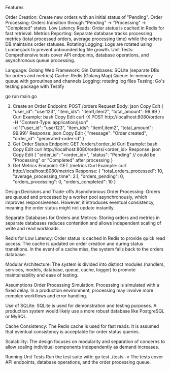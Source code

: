 Features

Order Creation: Create new orders with an initial status of "Pending".
Order Processing: Orders transition through "Pending" → "Processing" → "Completed" states.
Low Latency Reads: Order status is cached in Redis for fast retrieval.
Metrics Reporting: Separate database tracks processing metrics (total processed orders, average processing time) while the orders DB maintains order statuses.
Rotating Logging: Logs are rotated using Lumberjack to prevent unbounded log file growth.
Unit Tests: Comprehensive tests cover API endpoints, database operations, and asynchronous queue processing.

Language: Golang
Web Framework: Gin
Databases: SQLite (separate DBs for orders and metrics)
Cache: Redis (Golang Map)
Queue: In-memory queue with goroutines and channels
Logging: rotating log files
Testing: Go's testing package with Testify

go run main.go

1. Create an Order
Endpoint: POST /orders
Request Body:
json
Copy
Edit
{
  "user_id": "user123",
  "item_ids": "item1,item2",
  "total_amount": 99.99
}
Curl Example:
bash
Copy
Edit
curl -X POST http://localhost:8080/orders \
     -H "Content-Type: application/json" \
     -d '{"user_id": "user123", "item_ids": "item1,item2", "total_amount": 99.99}'
Response:
json
Copy
Edit
{
  "message": "Order created",
  "order_id": "generated-order-id"
}
2. Get Order Status
Endpoint: GET /orders/:order_id
Curl Example:
bash
Copy
Edit
curl http://localhost:8080/orders/<order_id>
Response:
json
Copy
Edit
{
  "order_id": "<order_id>",
  "status": "Pending" // could be "Processing" or "Completed" after processing
}
3. Get Metrics
Endpoint: GET /metrics
Curl Example:
curl http://localhost:8080/metrics
Response:
{
  "total_orders_processed": 10,
  "average_processing_time": 2.1,
  "orders_pending": 0,
  "orders_processing": 0,
  "orders_completed": 10
}

Design Decisions and Trade-offs
Asynchronous Order Processing:
Orders are queued and processed by a worker pool asynchronously, which improves responsiveness. However, it introduces eventual consistency, meaning the order status might not update instantly.

Separate Databases for Orders and Metrics:
Storing orders and metrics in separate databases reduces contention and allows independent scaling of write and read workloads.

Redis for Low Latency:
Order status is cached in Redis to provide quick read access. The cache is updated on order creation and during status transitions. In the event of a cache miss, the system falls back to the orders database.

Modular Architecture:
The system is divided into distinct modules (handlers, services, models, database, queue, cache, logger) to promote maintainability and ease of testing.

Assumptions
Order Processing Simulation:
Processing is simulated with a fixed delay. In a production environment, processing may involve more complex workflows and error handling.

Use of SQLite:
SQLite is used for demonstration and testing purposes. A production system would likely use a more robust database like PostgreSQL or MySQL.

Cache Consistency:
The Redis cache is used for fast reads. It is assumed that eventual consistency is acceptable for order status queries.

Scalability:
The design focuses on modularity and separation of concerns to allow scaling individual components independently as demand increases.

Running Unit Tests
Run the test suite with:
go test ./tests -v
The tests cover API endpoints, database operations, and the order processing queue.

